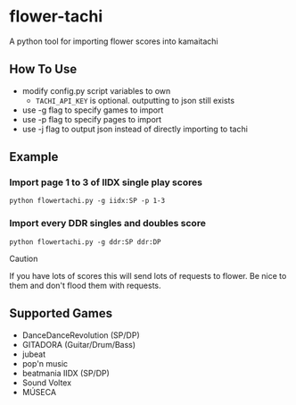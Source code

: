 # flower-tachi
A python tool for importing flower scores into kamaitachi

## How To Use
-  modify config.py script variables to own
    - `TACHI_API_KEY` is optional. outputting to json still exists  
- use -g flag to specify games to import
- use -p flag to specify pages to import
- use -j flag to output json instead of directly importing to tachi

## Example
### Import page 1 to 3 of IIDX single play scores
`python flowertachi.py -g iidx:SP -p 1-3` 
### Import every DDR singles and doubles score
`python flowertachi.py -g ddr:SP ddr:DP`
> [!CAUTION]
> If you have lots of scores this will send lots of requests to flower. Be nice to them and don't flood them with requests.

## Supported Games
- DanceDanceRevolution (SP/DP)
- GITADORA (Guitar/Drum/Bass)
- jubeat
- pop'n music
- beatmania IIDX (SP/DP)
- Sound Voltex
- MÚSECA
